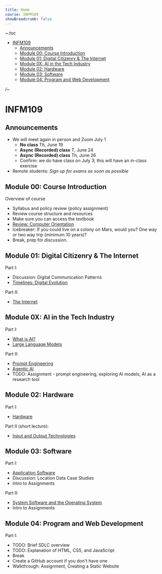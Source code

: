 ```yaml
---
title: Home
course: INFM109
showBreadcrumb: false
---
```


~.toc

- [INFM109](#infm109)
  - [Announcements](#announcements)
  - [Module 00: Course Introduction](#module-00-course-introduction)
  - [Module 01: Digital Citizenry \& The Internet](#module-01-digital-citizenry--the-internet)
  - [Module 0X: AI in the Tech Industry](#module-0x-ai-in-the-tech-industry)
  - [Module 02: Hardware](#module-02-hardware)
  - [Module 03: Software](#module-03-software)
  - [Module 04: Program and Web Development](#module-04-program-and-web-development)

/~

# INFM109

## Announcements

- We will meet again in person and Zoom July 1
  - **No class** Th, June 19
  - **Async (Recorded) class** T, June 24
  - **Async (Recorded) class** Th, June 26
  - Confirm: we do have class on July 3; this will have an in-class exercise
- Remote students: _Sign up for exams as soon as possible_

## Module 00: Course Introduction

Overview of course

- Syllabus and policy review (policy assignment)
- Review course structure and resources
- Make sure you can access the textbook
- [Review: Computer Orientation](../common/computer_orientation.html?course=INFM109)
- Icebreaker: If you could live on a colony on Mars, would you? One way or two way trip (minimum 10 years)?
- Break, prep for discussion.

## Module 01: Digital Citizenry & The Internet

Part I:

- Discussion: Digital Communication Patterns
- [Timelines: Digital Evolution](timelines_digital_evolution.html)

Part II:

- [The Internet](internet.html)

## Module 0X: AI in the Tech Industry

Part I:

- [What is AI?](what_is_ai.html)
- [Large Language Models](large_language_models.html)

Part II:

- [Prompt Engineering](prompt_engineering.html)
- [Agentic AI](agentic_ai.html)
- TODO: Assignment - prompt engineering, exploring AI models, AI as a research tool

## Module 02: Hardware

Part I:

- [Hardware](hardware.html)

Part II (short lecture):

- [Input and Output Technologies](input_output_technologies.html)

## Module 03: Software

Part I:

- [Application Software](application_software.html)
- Discussion: Location Data Case Studies
- Intro to Assignments

Part II:

- [System Software and the Operating System](system_software_operating_system.html)
- Intro to Assignments

## Module 04: Program and Web Development

Part I:

- TODO: Brief SDLC overview
- TODO: Explanation of HTML, CSS, and JavaScript
- Break
- Create a GitHub account if you don't have one
- Walkthrough: Assignment, Creating a Static Website

<!-- ## Module 05: Information Systems

- [Types of Data](types_of_data.html)
- [Data Hierarchy and Modeling](data_hierarchy_modeling.html)
- [Database Storage](database_storage.html)
- In-class exercise: [Student Study App Software](https://github.com/mpjovanovich-IvyTechDemos/student-study-app)

## Module 06: Networking and Storage

- TODO: [Virtualization](virtualization.html)
- Virtualization: Covered in class with Azure demo and in class assignment
- [XaaS](xaas.html)
- [Networking Communication Patterns](networking_communication_patterns.html)

## Module 07: Cyber and Digital Security

- [Cyber and Digital Security](cybersecurity.html) -->
